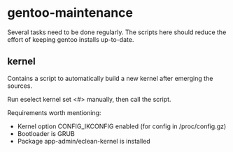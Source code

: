 # gentoo-maintenance

Several tasks need to be done regularly.
The scripts here should reduce the effort of keeping gentoo installs up-to-date.

## kernel

Contains a script to automatically build a new kernel after emerging the sources.

Run eselect kernel set <#> manually, then call the script.

Requirements worth mentioning:
* Kernel option CONFIG_IKCONFIG enabled (for config in /proc/config.gz)
* Bootloader is GRUB
* Package app-admin/eclean-kernel is installed

